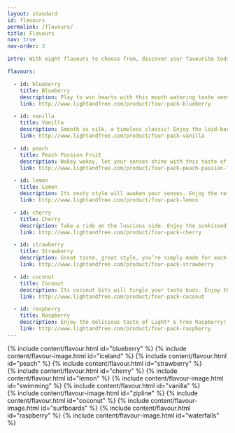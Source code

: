 ```yaml
---
layout: standard
id: flavours
permalink: /flavours/
title: Flavours
nav: true
nav-order: 3

intro: With eight flavours to choose from, discover your favourite today. Take a delicious journey around the world, with no added sugar and 0% fat, so you can live a life that’s light and free.

flavours:

  - id: blueberry
    title: Blueberry
    description: Play to win hearts with this mouth watering taste sensation. Enjoy the fab fruity zing of Light & Free Blueberry!
    link: http://www.lightandfree.com/product/four-pack-blueberry

  - id: vanilla
    title: Vanilla
    description: Smooth as silk, a timeless classic! Enjoy the laid-back taste of Light & Free Vanilla!
    link: http://www.lightandfree.com/product/four-pack-vanilla

  - id: peach
    title: Peach Passion Fruit
    description: Wakey wakey, let your senses shine with this taste of the tropics. Enjoy the exciting fruit combination of Light & Free Peach Passion Fruit!
    link: http://www.lightandfree.com/product/four-pack-peach-passion-fruit

  - id: lemon
    title: Lemon
    description: Its zesty style will awaken your senses. Enjoy the refreshing taste of Light & Free Lemon!
    link: http://www.lightandfree.com/product/four-pack-lemon

  - id: cherry
    title: Cherry
    description: Take a ride on the luscious side. Enjoy the sunkissed taste of Light & Free Cherry!
    link: http://www.lightandfree.com/product/four-pack-cherry

  - id: strawberry
    title: Strawberry
    description: Great taste, great style, you’re simply made for each other. Enjoy the irresistible taste of Light & Free Strawberry!
    link: http://www.lightandfree.com/product/four-pack-strawberry

  - id: coconut
    title: Coconut
    description: Its coconut bits will tingle your taste buds. Enjoy the fresh taste of Light & Free Coconut!
    link: http://www.lightandfree.com/product/four-pack-coconut

  - id: raspberry
    title: Raspberry
    description: Enjoy the delicious taste of Light* & Free Raspberry!
    link: http://www.lightandfree.com/product/four-pack-raspberry
---
```


<div class="container">
  <div class="vpad--xxxl">
    <div class="row row--6-6 row--xxl-4-4-4">
      <div class="col">
        <div class="col__content-spacing">
          {% include content/flavour.html id="blueberry" %}
          {% include content/flavour-image.html id="iceland" %}
          {% include content/flavour.html id="peach" %}
          {% include content/flavour.html id="strawberry" %}
        </div>
      </div>
      <div class="col">
        <div class="col__content-spacing">
          {% include content/flavour.html id="cherry" %}
          {% include content/flavour.html id="lemon" %}
          {% include content/flavour-image.html id="swimming" %}
          {% include content/flavour.html id="vanilla" %}
        </div>
      </div>
      <div class="col">
        <div class="col__content-spacing">
          {% include content/flavour-image.html id="zipline" %}
          {% include content/flavour.html id="coconut" %}
          {% include content/flavour-image.html id="surfboards" %}
          {% include content/flavour.html id="raspberry" %}
          {% include content/flavour-image.html id="waterfalls" %}
        </div>
      </div>
    </div>
  </div>
</div>